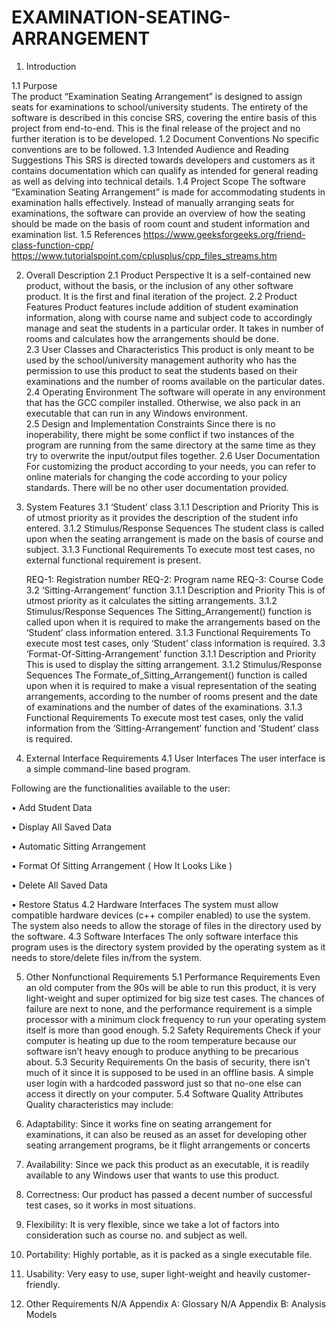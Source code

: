 # EXAMINATION-SEATING-ARRANGEMENT
1. Introduction 

1.1 Purpose  
The product “Examination Seating Arrangement” is designed to assign seats for examinations to school/university students. The entirety of the software is described in this concise SRS, covering the entire basis of this project from end-to-end. This is the final release of the project and no further iteration is to be developed. 
1.2 Document Conventions 
No specific conventions are to be followed. 
1.3 Intended Audience and Reading Suggestions 
This SRS is directed towards developers and customers as it contains documentation which can qualify as intended for general reading as well as delving into technical details. 
1.4 Project Scope 
The software “Examination Seating Arrangement” is made for accommodating students in examination halls effectively. Instead of manually arranging seats for examinations, the software can provide an overview of how the seating should be made on the basis of room count and student information and examination list. 
1.5 References 
https://www.geeksforgeeks.org/friend-class-function-cpp/ 
https://www.tutorialspoint.com/cplusplus/cpp_files_streams.htm 
 
 
 
 
 
 
2. Overall Description 
2.1 Product Perspective 
It is a self-contained new product, without the basis, or the inclusion of any other software product. It is the first and final iteration of the project. 
2.2 Product Features 
Product features include addition of student examination information, along with course name and subject code to accordingly manage and seat the students in a particular order. It takes in number of rooms and calculates how the arrangements should be done.  
2.3 User Classes and Characteristics 
This product is only meant to be used by the school/university management authority who has the permission to use this product to seat the students based on their examinations and the number of rooms available on the particular dates. 
2.4 Operating Environment 
The software will operate in any environment that has the GCC compiler installed. Otherwise, we also pack in an executable that can run in any Windows environment.  
2.5 Design and Implementation Constraints 
Since there is no inoperability, there might be some conflict if two instances of the program are running from the same directory at the same time as they try to overwrite the input/output files together. 
2.6 User Documentation 
For customizing the product according to your needs, you can refer to online materials for changing the code according to your policy standards. There will be no other user documentation provided. 
 
 
 
 
 
 
 
 
 
 
 
 
3. System Features 
3.1 ‘Student’ class 
	3.1.1 	Description and Priority 
	 	This is of utmost priority as it provides the description of the student info entered. 
	3.1.2 	Stimulus/Response Sequences 
 	The student class is called upon when the seating arrangement is made on the basis of course and subject. 
	3.1.3 	Functional Requirements 
	 	To execute most test cases, no external functional requirement is present. 
 	 
	REQ-1: 	Registration number 
	REQ-2: 	Program name 
	REQ-3: 	Course Code 
3.2 ‘Sitting-Arrangement’ function 
	3.1.1 	Description and Priority 
	 	This is of utmost priority as it calculates the sitting arrangements. 
	3.1.2 	Stimulus/Response Sequences 
 The Sitting_Arrangement() function is called upon when it is required to make the arrangements based on the ‘Student’ class information entered. 
	3.1.3 	Functional Requirements 
	 	To execute most test cases, only ‘Student’ class information is required. 
3.3 ‘Format-Of-Sitting-Arrangement’ function 
	3.1.1 	Description and Priority 
	 	This is used to display the sitting arrangement. 
	3.1.2 	Stimulus/Response Sequences 
 	The Formate_of_Sitting_Arrangement() function is called upon when it is required to make a visual representation of the seating arrangements, according to the number of rooms present and the date of examinations and the number of dates of the examinations. 
	3.1.3 	Functional Requirements 
 	To execute most test cases, only the valid information from the ‘Sitting-Arrangement’ function and ‘Student’ class is required. 
 	 
4. External Interface Requirements 
4.1 User Interfaces 
The user interface is a simple command-line based program. 
 
Following are the functionalities available to the user: 
 
•	Add Student Data 
 
•	Display All Saved Data 
 
•	Automatic Sitting Arrangement 
 
•	Format Of Sitting Arrangement ( How It Looks Like ) 
 
•	Delete All Saved Data 
 
•	Restore Status 
4.2 Hardware Interfaces 
The system must allow compatible hardware devices (c++ compiler enabled) to use the system. The system also needs to allow the storage of files in the directory used by the software. 
4.3 Software Interfaces 
The only software interface this program uses is the directory system provided by the operating system as it needs to store/delete files in/from the system. 
 
 
 
 
 
 
 
 
 
 
 
 
5. Other Nonfunctional Requirements 
5.1 Performance Requirements 
Even an old computer from the 90s will be able to run this product, it is very light-weight and super optimized for big size test cases. The chances of failure are next to none, and the performance requirement is a simple processor with a minimum clock frequency to run your operating system itself is more than good enough. 
5.2 Safety Requirements 
Check if your computer is heating up due to the room temperature because our software isn’t heavy enough to produce anything to be precarious about. 
5.3 Security Requirements 
On the basis of security, there isn’t much of it since it is supposed to be used in an offline basis. A simple user login with a hardcoded password just so that no-one else can access it directly on your computer. 
5.4 Software Quality Attributes 
Quality characteristics may include: 
 
1.	Adaptability: Since it works fine on seating arrangement for examinations, it can also be reused as an asset for developing other seating arrangement programs, be it flight arrangements or concerts 
2.	Availability: Since we pack this product as an executable, it is readily available to any Windows user that wants to use this product. 
3.	Correctness: Our product has passed a decent number of successful test cases, so it works in most situations. 
4.	Flexibility: It is very flexible, since we take a lot of factors into consideration such as course no. and subject as well. 
5.	Portability: Highly portable, as it is packed as a single executable file. 
6.	Usability: Very easy to use, super light-weight and heavily customer-friendly. 
6. Other Requirements 
N/A 
Appendix A: Glossary 
N/A 
Appendix B: Analysis Models 

  
 
 

